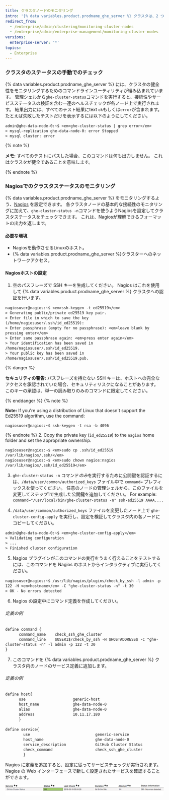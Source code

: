 ```yaml
---
title: クラスタノードのモニタリング
intro: '{% data variables.product.prodname_ghe_server %} クラスタは、2 つ以上のノードに分散された冗長サービスで構成されています。 もしも個々のサービスまたは1つのノード全体に障害があっても、それがクラスタのユーザに即座に見えることはありません。 ただし、パフォーマンスと冗長性が影響を受けるため、{% data variables.product.prodname_ghe_server %} クラスタの健全性を監視することが重要です。'
redirect_from:
  - /enterprise/admin/clustering/monitoring-cluster-nodes
  - /enterprise/admin/enterprise-management/monitoring-cluster-nodes
versions:
  enterprise-server: '*'
topics:
  - Enterprise
---
```


### クラスタのステータスの手動でのチェック

{% data variables.product.prodname_ghe_server %} には、クラスタの健全性をモニタリングするためのコマンドラインユーティリティが組み込まれています。 管理シェルから`ghe-cluster-status`コマンドを実行すると、接続性やサービスステータスの検証を含む一連のヘルスチェックが各ノード上で実行されます。 結果出力には、すべてのテスト結果にtext `ok`もしくは`error`が含まれます。 たとえば失敗したテストだけを表示するには以下のようにしてください。

```shell
admin@ghe-data-node-0:~$ <em>ghe-cluster-status | grep error</em>
> mysql-replication ghe-data-node-0: error Stopped
> mysql cluster: error
```
{% note %}

**メモ:** すべてのテストにパスした場合、このコマンドは何も出力しません。 これはクラスタが健全であることを意味します。

{% endnote %}

### Nagiosでのクラスタステータスのモニタリング

{% data variables.product.prodname_ghe_server %} をモニタリングするよう、[Nagios](https://www.nagios.org/) を設定できます。 各クラスタノードの基本的な接続性のモニタリングに加えて、`ghe-cluster-status -n`コマンドを使うようNagiosを設定してクラスタステータスをチェックできます。 これは、Nagiosが理解できるフォーマットの出力を返します。

#### 必要な環境
* Nagiosを動作させるLinuxのホスト。
* {% data variables.product.prodname_ghe_server %}クラスターへのネットワークアクセス。

#### Nagiosホストの設定
1. 空のパスフレーズで SSH キーを生成してください。 Nagios はこれを使用して {% data variables.product.prodname_ghe_server %} クラスタへの認証を行います。
  ```shell
  nagiosuser@nagios:~$ <em>ssh-keygen -t ed25519</em>
  > Generating public/private ed25519 key pair.
  > Enter file in which to save the key (/home/nagiosuser/.ssh/id_ed25519):
  > Enter passphrase (empty for no passphrase): <em>leave blank by pressing enter</em>
  > Enter same passphrase again: <em>press enter again</em>
  > Your identification has been saved in /home/nagiosuser/.ssh/id_ed25519.
  > Your public key has been saved in /home/nagiosuser/.ssh/id_ed25519.pub.
  ```
  {% danger %}

 **セキュリティの警告:** パスフレーズを持たない SSH キーは、ホストへの完全なアクセスを承認されていた場合、セキュリティリスクになることがあります。 このキーの承認は、単一の読み取りのみのコマンドに限定してください。

  {% enddanger %}
  {% note %}

  **Note:** If you're using a distribution of Linux that doesn't support the Ed25519 algorithm, use the command:
  ```shell
  nagiosuser@nagios:~$ ssh-keygen -t rsa -b 4096
  ```

  {% endnote %}
2. Copy the private key (`id_ed25519`) to the `nagios` home folder and set the appropriate ownership.
  ```shell
  nagiosuser@nagios:~$ <em>sudo cp .ssh/id_ed25519 /var/lib/nagios/.ssh/</em>
  nagiosuser@nagios:~$ <em>sudo chown nagios:nagios /var/lib/nagios/.ssh/id_ed25519</em>
  ```

3. `ghe-cluster-status -n` コマンド*のみ*を実行するために公開鍵を認証するには、`/data/user/common/authorized_keys` ファイル中で `command=` プレフィックスを使ってください。 任意のノードの管理シェルから、このファイルを変更してステップ1で生成した公開鍵を追加してください。 For example: `command="/usr/local/bin/ghe-cluster-status -n" ssh-ed25519 AAAA....`

4. `/data/user/common/authorized_keys` ファイルを変更したノード上で `ghe-cluster-config-apply` を実行し、設定を検証してクラスタ内の各ノードにコピーしてください。

  ```shell
  admin@ghe-data-node-0:~$ <em>ghe-cluster-config-apply</em>
  > Validating configuration
  > ...
  > Finished cluster configuration
  ```

5. Nagios プラグインがこのコマンドの実行をうまく行えることをテストするには、このコマンドを Nagios のホストからインタラクティブに実行してください。
  ```shell
  nagiosuser@nagios:~$ /usr/lib/nagios/plugins/check_by_ssh -l admin -p 122 -H <em>hostname</em> -C "ghe-cluster-status -n" -t 30
  > OK - No errors detected
  ```

6. Nagios の設定中にコマンド定義を作成してください。

  ###### 定義の例

  ```
  define command {
        command_name    check_ssh_ghe_cluster
        command_line    $USER1$/check_by_ssh -H $HOSTADDRESS$ -C "ghe-cluster-status -n" -l admin -p 122 -t 30
  }
  ```
7. このコマンドを {% data variables.product.prodname_ghe_server %} クラスタ内のノードのサービス定義に追加します。


  ###### 定義の例

  ```
  define host{
        use                     generic-host
        host_name               ghe-data-node-0
        alias                   ghe-data-node-0
        address                 10.11.17.180
        }

  define service{
          use                             generic-service
          host_name                       ghe-data-node-0
          service_description             GitHub Cluster Status
          check_command                   check_ssh_ghe_cluster
          }
  ```

Nagios に定義を追加すると、設定に従ってサービスチェックが実行されます。 Nagios の Web インターフェースで新しく設定されたサービスを確認することができます。

![Nagios の例](/assets/images/enterprise/cluster/nagios-example.png)
